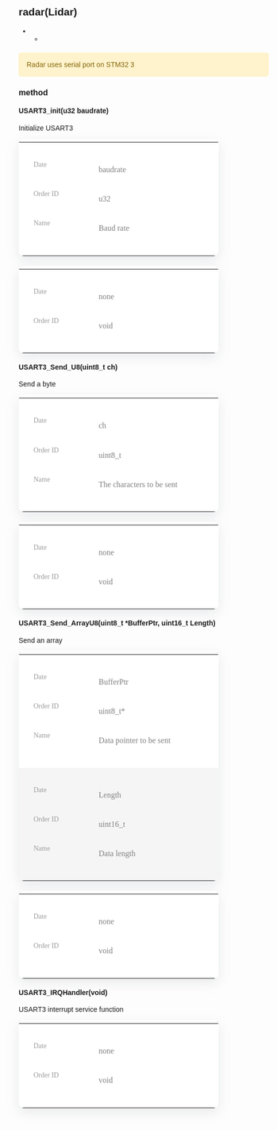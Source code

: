 <style type="text/css">
        body {
            font-family: Arial, sans-serif;
            padding: 20px;
        }

        .notice {
            background-color: #fff3cd; /* Light yellow background */
            color: #856404; /* Dark yellow font */
            border: 1px solid #ffeeba;
            padding: 15px;
            border-radius: 5px;
            margin: 20px 0 !important;
        }

        .notice h2 {
            margin: 0 0 10px;
        }

        .notice p {
            margin: 0;
        }
    /* TABLE TEST */
    .container-table100 {
    width: 100%;
    min-height: 100vh;
    background: #c850c0;
    background: -webkit-linear-gradient(45deg, #4158d0, #c850c0);
    background: -o-linear-gradient(45deg, #4158d0, #c850c0);
    background: -moz-linear-gradient(45deg, #4158d0, #c850c0);
    background: linear-gradient(45deg, #4158d0, #c850c0);

    display: -webkit-box;
    display: -webkit-flex;
    display: -moz-box;
    display: -ms-flexbox;
    display: flex;
    align-items: center;
    justify-content: center;
    flex-wrap: wrap;
    padding: 33px 30px;
    }

    .wrap-table100 {
    width: 1170px;
    }

    table {
    border-spacing: 1;
    border-collapse: collapse;
    background: white;
    border-radius: 10px;
    overflow: hidden;
    width: 100%;
    position: relative;
    }
    table * {
    position: relative;
    }
    table td, table th {
    padding-left: 8px;
    }
    table thead tr {
    height: 60px;
    background: #36304a;
    }
    table tbody tr {
    height: 50px;
    }
    table tbody tr:last-child {
    border: 0;
    }
    table td, table th {
    text-align: left;
    }
    table td.l, table th.l {
    text-align: right;
    }
    table td.c, table th.c {
    text-align: center;
    }
    table td.r, table th.r {
    text-align: center;
    }


    .table100-head th{
    font-family: OpenSans-Regular;
    font-size: 18px;
    color: #fff;
    line-height: 1.2;
    font-weight: unset;
    }

    tbody tr:nth-child(even) {
    background-color: #f5f5f5;
    }

    tbody tr {
    font-family: OpenSans-Regular;
    font-size: 15px;
    color: #808080;
    line-height: 1.2;
    font-weight: unset;
    }

    tbody tr:hover {
    color: #555555;
    background-color: #f5f5f5;
    cursor: pointer;
    }

    .column1 {
    width: 260px;
    padding-left: 40px;
    }

    .column2 {
    width: 160px;
    }

    .column3 {
    width: 245px;
    }

    .column4 {
    width: 110px;
    text-align: right;
    }

    .column5 {
    width: 170px;
    text-align: right;
    }

    .column6 {
    width: 222px;
    text-align: right;
    padding-right: 62px;
    }


    @media screen and (max-width: 992px) {
    table {
        display: block;
    }
    table > *, table tr, table td, table th {
        display: block;
    }
    table thead {
        display: none;
    }
    table tbody tr {
        height: auto;
        padding: 37px 0;
    }
    table tbody tr td {
        padding-left: 40% !important;
        margin-bottom: 24px;
    }
    table tbody tr td:last-child {
        margin-bottom: 0;
    }
    table tbody tr td:before {
        font-family: OpenSans-Regular;
        font-size: 14px;
        color: #999999;
        line-height: 1.2;
        font-weight: unset;
        position: absolute;
        width: 40%;
        left: 30px;
        top: 0;
    }
    table tbody tr td:nth-child(1):before {
        content: "Date";
    }
    table tbody tr td:nth-child(2):before {
        content: "Order ID";
    }
    table tbody tr td:nth-child(3):before {
        content: "Name";
    }
    table tbody tr td:nth-child(4):before {
        content: "Price";
    }
    table tbody tr td:nth-child(5):before {
        content: "Quantity";
    }
    table tbody tr td:nth-child(6):before {
        content: "Total";
    }

    .column4,
    .column5,
    .column6 {
        text-align: left;
    }

    .column4,
    .column5,
    .column6,
    .column1,
    .column2,
    .column3 {
        width: 100%;
    }

    tbody tr {
        font-size: 14px;
    }
    }

    @media (max-width: 576px) {
    .container-table100 {
        padding-left: 15px;
        padding-right: 15px;
    }
    }
    /* TABLE TEST END */

    table {font-size:12px;max-width:80%;min-width:30%;border-width: 0px;border-collapse: collapse;margin-bottom: 20px;box-shadow: rgba(149, 157, 165, 0.2) 0px 8px 24px;}
    th {font-size:12px;border-width: 1px;padding: 8px;text-align:left;}
        td {font-size:12px;border-width: 1px;padding: 8px; vertical-align: middle;font-size: 16px;}
</style>
## radar(Lidar) 

* *

<div class="notice">
    <p>
        Radar uses serial port on STM32 3
    </p>
</div>

### method
#### USART3_init(u32 baudrate)
Initialize USART3
<table>
<thead class="table100-head">
<tr><th>parameter</th><th>type</th><th>Annotation</th></tr>
</thead>
<tbody>
    <tr><td>baudrate</td><td>u32</td><td>Baud rate</td></tr>
</tbody>
</table>
<table>
<thead class="table100-head">
<tr><th>Return value</th><th>type</th></tr>
</thead>
<tbody>
    <tr><td>none</td><td>void</td></tr>
</tbody>
</table>

#### USART3_Send_U8(uint8_t ch)
Send a byte
<table>
<thead class="table100-head">
<tr><th>parameter</th><th>type</th><th>Annotation</th></tr>
</thead>
<tbody>
    <tr><td>ch</td><td>uint8_t</td><td>The characters to be sent</td></tr>
</tbody>
</table>
<table>
<thead class="table100-head">
<tr><th>Return value</th><th>type</th></tr>
</thead>
<tbody>
    <tr><td>none</td><td>void</td></tr>
</tbody>
</table>

#### USART3_Send_ArrayU8(uint8_t *BufferPtr, uint16_t Length)
Send an array
<table>
<thead class="table100-head">
<tr><th>parameter</th><th>type</th><th>Annotation</th></tr>
</thead>
<tbody>
    <tr><td>BufferPtr</td><td>uint8_t*</td><td>Data pointer to be sent</td></tr>
<tr><td>Length</td><td>uint16_t</td><td>Data length</td></tr>
</tbody>
</table>
<table>
<thead class="table100-head">
<tr><th>Return value</th><th>type</th></tr>
</thead>
<tbody>
    <tr><td>none</td><td>void</td></tr>
</tbody>
</table>

#### USART3_IRQHandler(void)
USART3 interrupt service function
<table>
<thead class="table100-head">
<tr><th>Return value</th><th>type</th></tr>
</thead>
<tbody>
    <tr><td>none</td><td>void</td></tr>
</tbody>
</table>




